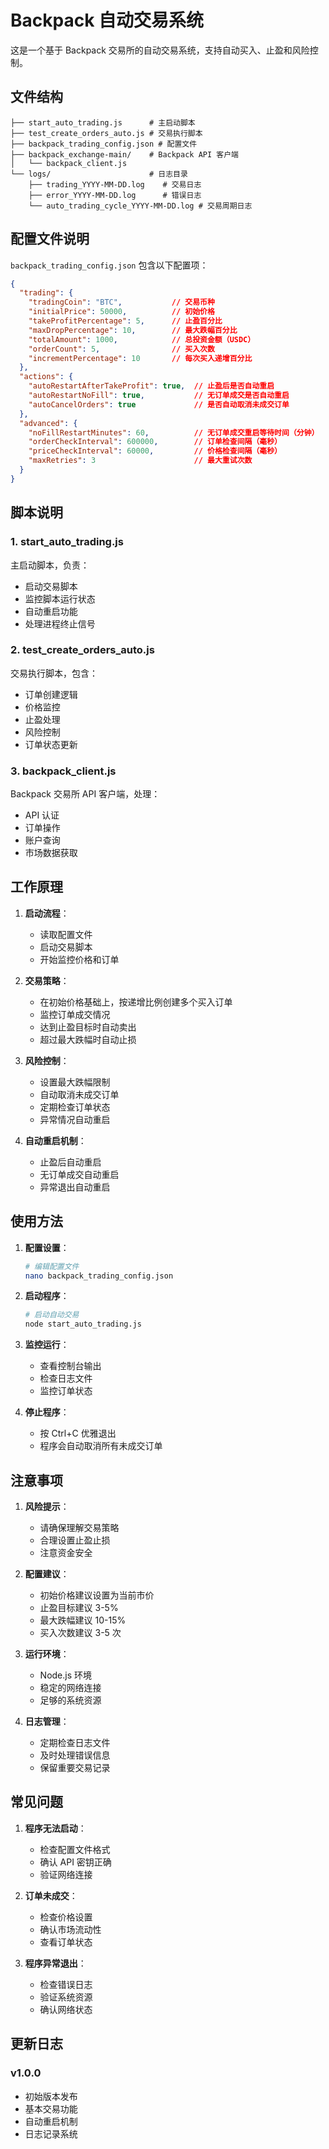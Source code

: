 # Backpack 自动交易系统

这是一个基于 Backpack 交易所的自动交易系统，支持自动买入、止盈和风险控制。

## 文件结构

```
├── start_auto_trading.js      # 主启动脚本
├── test_create_orders_auto.js # 交易执行脚本
├── backpack_trading_config.json # 配置文件
├── backpack_exchange-main/    # Backpack API 客户端
│   └── backpack_client.js
└── logs/                      # 日志目录
    ├── trading_YYYY-MM-DD.log    # 交易日志
    ├── error_YYYY-MM-DD.log      # 错误日志
    └── auto_trading_cycle_YYYY-MM-DD.log # 交易周期日志
```

## 配置文件说明

`backpack_trading_config.json` 包含以下配置项：

```json
{
  "trading": {
    "tradingCoin": "BTC",           // 交易币种
    "initialPrice": 50000,          // 初始价格
    "takeProfitPercentage": 5,      // 止盈百分比
    "maxDropPercentage": 10,        // 最大跌幅百分比
    "totalAmount": 1000,            // 总投资金额（USDC）
    "orderCount": 5,                // 买入次数
    "incrementPercentage": 10       // 每次买入递增百分比
  },
  "actions": {
    "autoRestartAfterTakeProfit": true,  // 止盈后是否自动重启
    "autoRestartNoFill": true,           // 无订单成交是否自动重启
    "autoCancelOrders": true             // 是否自动取消未成交订单
  },
  "advanced": {
    "noFillRestartMinutes": 60,          // 无订单成交重启等待时间（分钟）
    "orderCheckInterval": 600000,        // 订单检查间隔（毫秒）
    "priceCheckInterval": 60000,         // 价格检查间隔（毫秒）
    "maxRetries": 3                      // 最大重试次数
  }
}
```

## 脚本说明

### 1. start_auto_trading.js
主启动脚本，负责：
- 启动交易脚本
- 监控脚本运行状态
- 自动重启功能
- 处理进程终止信号

### 2. test_create_orders_auto.js
交易执行脚本，包含：
- 订单创建逻辑
- 价格监控
- 止盈处理
- 风险控制
- 订单状态更新

### 3. backpack_client.js
Backpack 交易所 API 客户端，处理：
- API 认证
- 订单操作
- 账户查询
- 市场数据获取

## 工作原理

1. **启动流程**：
   - 读取配置文件
   - 启动交易脚本
   - 开始监控价格和订单

2. **交易策略**：
   - 在初始价格基础上，按递增比例创建多个买入订单
   - 监控订单成交情况
   - 达到止盈目标时自动卖出
   - 超过最大跌幅时自动止损

3. **风险控制**：
   - 设置最大跌幅限制
   - 自动取消未成交订单
   - 定期检查订单状态
   - 异常情况自动重启

4. **自动重启机制**：
   - 止盈后自动重启
   - 无订单成交自动重启
   - 异常退出自动重启

## 使用方法

1. **配置设置**：
   ```bash
   # 编辑配置文件
   nano backpack_trading_config.json
   ```

2. **启动程序**：
   ```bash
   # 启动自动交易
   node start_auto_trading.js
   ```

3. **监控运行**：
   - 查看控制台输出
   - 检查日志文件
   - 监控订单状态

4. **停止程序**：
   - 按 Ctrl+C 优雅退出
   - 程序会自动取消所有未成交订单

## 注意事项

1. **风险提示**：
   - 请确保理解交易策略
   - 合理设置止盈止损
   - 注意资金安全

2. **配置建议**：
   - 初始价格建议设置为当前市价
   - 止盈目标建议 3-5%
   - 最大跌幅建议 10-15%
   - 买入次数建议 3-5 次

3. **运行环境**：
   - Node.js 环境
   - 稳定的网络连接
   - 足够的系统资源

4. **日志管理**：
   - 定期检查日志文件
   - 及时处理错误信息
   - 保留重要交易记录

## 常见问题

1. **程序无法启动**：
   - 检查配置文件格式
   - 确认 API 密钥正确
   - 验证网络连接

2. **订单未成交**：
   - 检查价格设置
   - 确认市场流动性
   - 查看订单状态

3. **程序异常退出**：
   - 检查错误日志
   - 验证系统资源
   - 确认网络状态

## 更新日志

### v1.0.0
- 初始版本发布
- 基本交易功能
- 自动重启机制
- 日志记录系统 